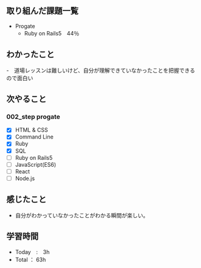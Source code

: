 ## 取り組んだ課題一覧

- Progate
    - Ruby on Rails5　44％

## わかったこと

-　道場レッスンは難しいけど、自分が理解できていなかったことを把握できるので面白い

## 次やること

### 002_step progate

- [x]  HTML & CSS
- [x]  Command Line
- [x]  Ruby
- [x]  SQL
- [ ]  Ruby on Rails5
- [ ]  JavaScript(ES6)
- [ ]  React
- [ ]  Node.js

## 感じたこと

- 自分がわかっていなかったことがわかる瞬間が楽しい。

## 学習時間

- Today　:　3h
- Total ： 63h
